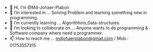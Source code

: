 - 👋 Hi, I’m @Md-Johaer-Plabon
- 👀 I’m interested in ... Solving Problem and learning something new in programming.
- 🤠 I’m currently learning ... Algorithhms,Data-structures.
- 💪 I’m looking to collaborate on ... Anyone wants to do programming & Software company where need a programmer. 
- 📫 How to reach me ... mdjohaerplabon@gmail.com / Mob : 01753557315

<!---
Md-Johaer-Plabon/Md-Johaer-Plabon is a ★ special ★ repository because its `README.md` (this file) appears on your GitHub profile.
You can click the Preview link to take a look at your changes.
--->
